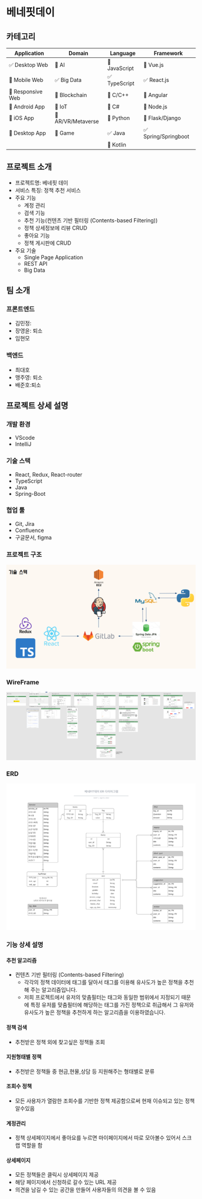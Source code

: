 # 베네핏데이

## 카테고리

| Application      | Domain            | Language     | Framework           |
| ---------------- | ----------------- | ------------ | ------------------- |
| ✅ Desktop Web    | 🔲 AI              | 🔲 JavaScript | 🔲 Vue.js            |
| 🔲 Mobile Web     | ✅  Big Data       | ✅ TypeScript | ✅ React.js          |
| 🔲 Responsive Web | 🔲 Blockchain      | 🔲 C/C++      | 🔲 Angular           |
| 🔲 Android App    | 🔲 IoT             | 🔲 C#         | 🔲 Node.js           |
| 🔲 iOS App        | 🔲 AR/VR/Metaverse | 🔲 Python     | 🔲 Flask/Django      |
| 🔲 Desktop App    | 🔲 Game            | ✅ Java       | ✅ Spring/Springboot |
|                  |                   | 🔲 Kotlin     |                     |

## 프로젝트 소개

- 프로젝트명: 베네핏 데이
- 서비스 특징: 정책 추천 서비스
- 주요 기능
  - 계정 관리
  - 검색 기능
  - 추천 기능(컨텐츠 기반 필터링 (Contents-based Filtering))
  - 정책 상세정보에 리뷰 CRUD
  - 좋아요 기능
  - 정책 게시판에 CRUD
- 주요 기술
  - Single Page Application
  - REST API
  - Big Data

## 팀 소개

### 프론트엔드

- 김민정:
- 장영윤: 퇴소
- 임현모

### 백엔드

- 최대호
- 맹주영: 퇴소
- 배준호:퇴소

## 프로젝트 상세 설명

### 개발 환경

- VScode
- IntelliJ

### 기술 스택

- React, Redux, React-router
- TypeScript
- Java
- Spring-Boot

### 협업 툴

- Git, Jira
- Confluence
- 구글문서, figma

### 프로젝트 구조

![image-20220407221118545](README.assets/image-20220407221118545.png)

### WireFrame

![image-20220407221152862](README.assets/image-20220407221152862.png)

### ERD

![img](README.assets/wtdgm3Cn8evg95C95PO0xKvUAFc0VI901Hj9CWEYT4l0c1OnIQY00__H3Jefls51FgTBXmfghJl8AJHZ2hIvYhKoB5ZBabN_lQKjvV9a0UqEGudB8WvPbeB9-7uaw7BcsG5UBBn3mGA.png)

### 기능 상세 설명

#### 추천 알고리즘

- 컨텐츠 기반 필터링 (Contents-based Filtering)
  - 각각의 정책 데이터에 태그를 달아서 태그를 이용해 유사도가 높은 정책을 추천해 주는 알고리즘입니다. 
  - 저희 프로젝트에서 유저의 맞춤필터는 태그와 동일한 범위에서 지정되기 때문에 특정 유저를 맞춤필터에 해당하는 태그를 가진 정책으로 취급해서 그 유저와 유사도가 높은 정책을 추천하게 하는 알고리즘을 이용하였습니다.

#### 정책 검색

- 추천받은 정책 외에 찾고싶은 정책들 조회

#### 지원형태별 정책

- 추천받은 정책들 중 현금,현물,상담 등 지원해주는 형태별로 분류

#### 조회수 정책

- 모든 사용자가 열람한 조회수를 기반한 정책 제공함으로써 현재 이슈되고 있는 정책 알수있음

#### 계정관리

- 정책 상세페이지에서 좋아요를 누르면 마이페이지에서 따로 모아볼수 있어서 스크랩 역할을 함

#### 상세페이지

- 모든 정책들은 클릭시 상세페이지 제공
- 해당 페이지에서 신청하로 갈수 있는 URL 제공
- 의견을 남길 수 있는 공간을 만들어 사용자들의 의견을 볼 수 있음
